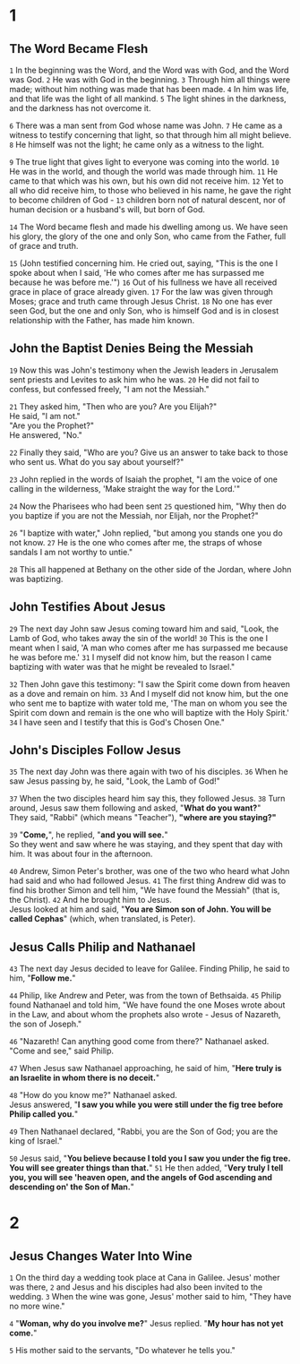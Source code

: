 # 1

## The Word Became Flesh
`1` In the beginning was the Word, and the Word was with God, and the Word was God. `2` He was with God in the beginning. `3` Through him all things were made; without him nothing was made that has been made. `4` In him was life, and that life was the light of all mankind. `5` The light shines in the darkness, and the darkness has not overcome it.

`6` There was a man sent from God whose name was John. `7` He came as a witness to testify concerning that light, so that through him all might believe. `8` He himself was not the light; he came only as a witness to the light.

`9` The true light that gives light to everyone was coming into the world. `10` He was in the world, and though the world was made through him. `11` He came to that which was his own, but his own did not receive him. `12` Yet to all who did receive him, to those who believed in his name, he gave the right to become children of God - `13` children born not of natural descent, nor of human decision or a husband's will, but born of God.

`14` The Word became flesh and made his dwelling among us. We have seen his glory, the glory of the one and only Son, who came from the Father, full of grace and truth.

`15` (John testified concerning him. He cried out, saying, "This is the one I spoke about when I said, 'He who comes after me has surpassed me because he was before me.'") `16` Out of his fullness we have all received grace in place of grace already given. `17` For the law was given through Moses; grace and truth came through Jesus Christ. `18` No one has ever seen God, but the one and only Son, who is himself God and is in closest relationship with the Father, has made him known.

## John the Baptist Denies Being the Messiah

`19` Now this was John's testimony when the Jewish leaders in Jerusalem sent priests and Levites to ask him who he was. `20` He did not fail to confess, but confessed freely, "I am not the Messiah."

`21` They asked him, "Then who are you? Are you Elijah?"
<br> He said, "I am not."
<br> "Are you the Prophet?"
<br> He answered, "No."

`22` Finally they said, "Who are you? Give us an answer to take back to those who sent us. What do you say about yourself?"

`23` John replied in the words of Isaiah the prophet, "I am the voice of one calling in the wilderness, 'Make straight the way for the Lord.'"

`24` Now the Pharisees who had been sent `25` questioned him, "Why then do you baptize if you are not the Messiah, nor Elijah, nor the Prophet?"

`26` "I baptize with water," John replied, "but among you stands one you do not know. `27` He is the one who comes after me, the straps of whose sandals I am not worthy to untie."

`28` This all happened at Bethany on the other side of the Jordan, where John was baptizing.

## John Testifies About Jesus

`29` The next day John saw Jesus coming toward him and said, "Look, the Lamb of God, who takes away the sin of the world! `30` This is the one I meant when I said, 'A man who comes after me has surpassed me because he was before me.' `31` I myself did not know him, but the reason I came baptizing with water was that he might be revealed to Israel."

`32` Then John gave this testimony: "I saw the Spirit come down from heaven as a dove and remain on him. `33` And I myself did not know him, but the one who sent me to baptize with water told me, 'The man on whom you see the Spirit com down and remain is the one who will baptize with the Holy Spirit.' `34` I have seen and I testify that this is God's Chosen One."

## John's Disciples Follow Jesus

`35` The next day John was there again with two of his disciples. `36` When he saw Jesus passing by, he said, "Look, the Lamb of God!"

`37` When the two disciples heard him say this, they followed Jesus. `38` Turn around, Jesus saw them following and asked, "**What do you want?**"
<br> They said, "Rabbi" (which means "Teacher"), **"where are you staying?"**

`39` "**Come,**", he replied, "**and you will see.**"
<br> So they went and saw where he was staying, and they spent that day with him. It was about four in the afternoon.

`40` Andrew, Simon Peter's brother, was one of the two who heard what John had said and who had followed Jesus. `41` The first thing Andrew did was to find his brother Simon and tell him, "We have found the Messiah" (that is, the Christ). `42` And he brought him to Jesus.
<br> Jesus looked at him and said, "**You are Simon son of John. You will be called Cephas**" (which, when translated, is Peter).

## Jesus Calls Philip and Nathanael

`43` The next day Jesus decided to leave for Galilee. Finding Philip, he said to him, "**Follow me.**"

`44` Philip, like Andrew and Peter, was from the town of Bethsaida. `45` Philip found Nathanael and told him, "We have found the one Moses wrote about in the Law, and about whom the prophets also wrote - Jesus of Nazareth, the son of Joseph."

`46` "Nazareth! Can anything good come from there?" Nathanael asked.
<br> "Come and see," said Philip.

`47` When Jesus saw Nathanael approaching, he said of him, "**Here truly is an Israelite in whom there is no deceit.**"

`48` "How do you know me?" Nathanael asked.
<br> Jesus answered, "**I saw you while you were still under the fig tree before Philip called you.**"

`49` Then Nathanael declared, "Rabbi, you are the Son of God; you are the king of Israel."

`50` Jesus said, "**You believe because I told you I saw you under the fig tree. You will see greater things than that.**" `51` He then added, "**Very truly I tell you, you will see 'heaven open, and the angels of God ascending and descending on' the Son of Man.**"

# 2

## Jesus Changes Water Into Wine

`1` On the third day a wedding took place at Cana in Galilee. Jesus' mother was there, `2` and Jesus and his disciples had also been invited to the wedding. `3` When the wine was gone, Jesus' mother said to him, "They have no more wine."

`4` "**Woman, why do you involve me?**" Jesus replied. "**My hour has not yet come.**"

`5` His mother said to the servants, "Do whatever he tells you."